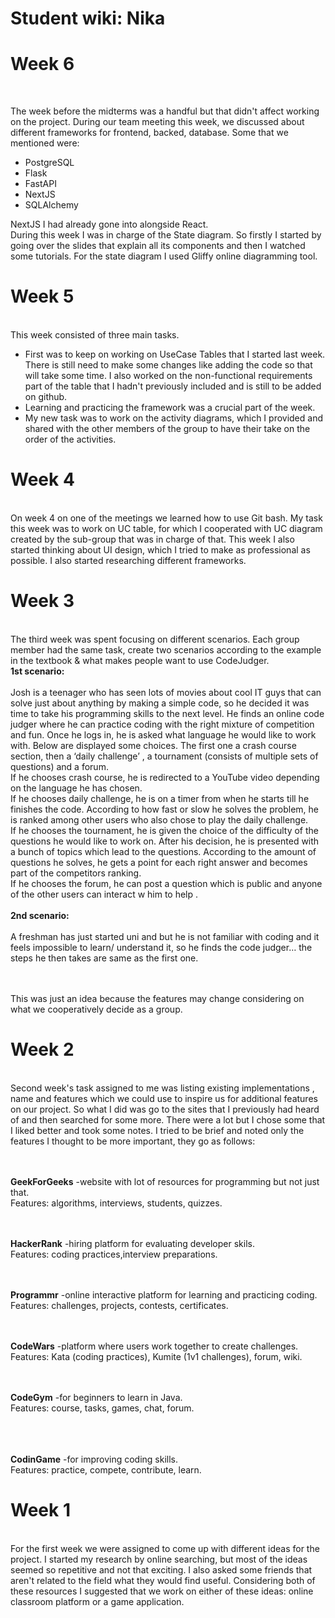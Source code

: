 # Student wiki: Nika

<div>
  <b>  <h1> Week 6 </h1> </b>
</div>
<br>

The week before the midterms was a handful but that didn't affect working on the project. During our team meeting this week, we discussed about different frameworks for frontend, backed, database. Some that we mentioned were:<ul> <li>PostgreSQL</li> <li>Flask</li> <li> FastAPI</li><li> NextJS</li> <li>SQLAlchemy</li></ul> NextJS I had already gone into alongside React. 
<br>
During this week I was in charge of the State diagram. So firstly I started by going over the slides that explain all its components and then I watched some tutorials. For the state diagram I used Gliffy online diagramming tool.


<div>

<div>
  <b>  <h1> Week 5 </h1> </b>
</div>
<br>
This week consisted of three main tasks. 
<ul><li>
 First was to keep on working on UseCase Tables that I started last week. There is still need to make some changes like adding the code so that will take some time. I also worked on the non-functional requirements part of the table that I hadn't previously included and is still to be added on github.</li> 
<li> Learning and practicing the framework was a crucial part of the week. </li> 
<li> My new task was to work on the activity diagrams, which I provided and shared with the other members of the group to have their take on the order of the activities. </li>
</ul>

<div>

<div>
  <b>  <h1> Week 4 </h1> </b>
</div>
<br>
On week 4 on one of the meetings we learned how to use Git bash. My task this week was to work on UC table, for which I cooperated with UC diagram created by the sub-group that was in charge of that. This week I also started thinking about UI design, which I tried to make as professional as possible. I also started researching different frameworks.

<div>
  <b>  <h1> Week 3 </h1> </b>
</div>
<br>
The third week was spent focusing on different scenarios. Each group member had the same task, create two scenarios according to the example in the textbook & what makes people want to use CodeJudger.

<br>
<b>1st scenario: </b><br><br>
Josh is a teenager who has seen lots of movies about cool IT guys that can solve just about anything by making a simple code, so he decided it was time to take his programming skills to the next level. He finds an online code judger where he can practice coding with the right mixture of competition and fun. Once he logs in, he is asked what language he would like to work with. Below are displayed some choices. The first one a crash course section, then a ‘daily challenge’ , a tournament (consists of multiple sets of questions) and a forum. <br>
If he chooses crash course, he is redirected to a YouTube video depending on the language he has chosen.<br>
If he chooses daily challenge, he is on a timer from when he starts till he finishes the code. According to how fast or slow he solves the problem, he is ranked among other users who also chose to play the daily challenge.<br>
If he chooses the tournament, he is given the choice of the difficulty of the questions he would like to work on. After his decision, he is presented with a bunch of topics which lead to the questions. According to the amount of questions he solves, he gets a point for each right answer and becomes part of the competitors ranking.<br>
If he chooses the forum,  he can post a question which is public and anyone of the other users can interact w him to help .<br>

<br>
<b>2nd scenario: </b><br><br>
A freshman has just started uni and but he is not familiar with coding and it feels impossible to learn/ understand it, so he finds the code judger… the steps he then takes are same as the first one.

<br><br>
This was just an idea because the features may change considering on what we cooperatively decide as a group.

<div >
  <b>  <h1> Week 2 </h1> </b>
</div>
<br>
Second week's task assigned to me was listing existing implementations , name and features which we could use to inspire us for additional features on our project. So what I did was go to the sites that I previously had heard of and then searched for some more. There were a lot but I chose some that I liked better and took some notes. I tried to be brief and noted only the features I thought to be more important, they go as follows:

<br><br>
 <b> GeekForGeeks</b>
-website with lot of resources for programming but not just that.
 <br>
 Features: algorithms, interviews, students, quizzes.

<br><br>
 <b>HackerRank</b>
 -hiring platform for evaluating developer skils.
 <br>
 Features: coding practices,interview preparations.
 
<br><br>
 <b> Programmr</b>
-online interactive platform for learning and practicing coding.
 <br>
 Features: challenges, projects, contests, certificates.
 
<br><br>
 <b>CodeWars</b>
-platform where users work together to create challenges.
 <br>
 Features: Kata (coding practices), Kumite (1v1 challenges), forum, wiki.
 
<br><br>
 <b>CodeGym</b>
-for beginners to learn in Java.
 <br>
 Features: course, tasks, games, chat, forum.
 
 <br><br>
 <br>
 <b>CodinGame</b>
-for improving coding skills.
 <br>
 Features: practice, compete, contribute, learn.
<div >
  <b> <h1> Week 1 </h1> </b>
</div>
<br>
For the first week we were assigned to come up with different ideas for the project. I started my research by online searching, but most of the ideas seemed so repetitive and not that exciting. I also asked some friends that aren't related to the field what they would find useful. Considering both of these resources I suggested that we work on either of these ideas: online classroom platform or a game application.